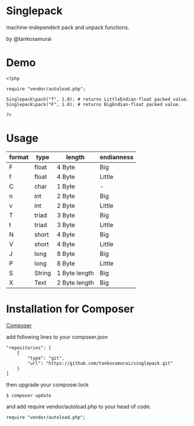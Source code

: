 # Singlepack

machine-independent pack and unpack functions.

by @tankosamurai

# Demo

```
<?php

require "vendor/autoload.php";

Singlepack\pack("f", 1.0); # returns LittleEndian-float packed value.
Singlepack\pack("F", 1.0); # returns BigEndian-float packed value.

?>
```

# Usage

| format | type | length | endianness |
|---|---|---|---|
| F | float | 4 Byte | Big |
| f | float | 4 Byte | Little |
| C  | char | 1 Byte  | - |
| n  | int | 2 Byte | Big  |
| v  | int | 2 Byte | Little  |
| T  | triad | 3 Byte | Big  |
| t  | triad | 3 Byte | Little  |
| N  | short | 4 Byte | Big |
| V  | short | 4 Byte  | Little |
| J  | long | 8 Byte | Big  |
| P  | long | 8 Byte | Little |
| S  | String | 1 Byte length | Big |
| X  | Text | 2 Byte length | Big |

# Installation for Composer

[Composer](https://getcomposer.org/ "Composer")

add following lines to your composer.json

```
"repositories": [
    {
        "type": "git",
        "url": "https://github.com/tankosamurai/singlepack.git"
    }
]

```

then upgrade your composer.lock

```
$ composer update
```

and add require vendor/autoload.php to your head of code.

```
require "vendor/autoload.php";
```
